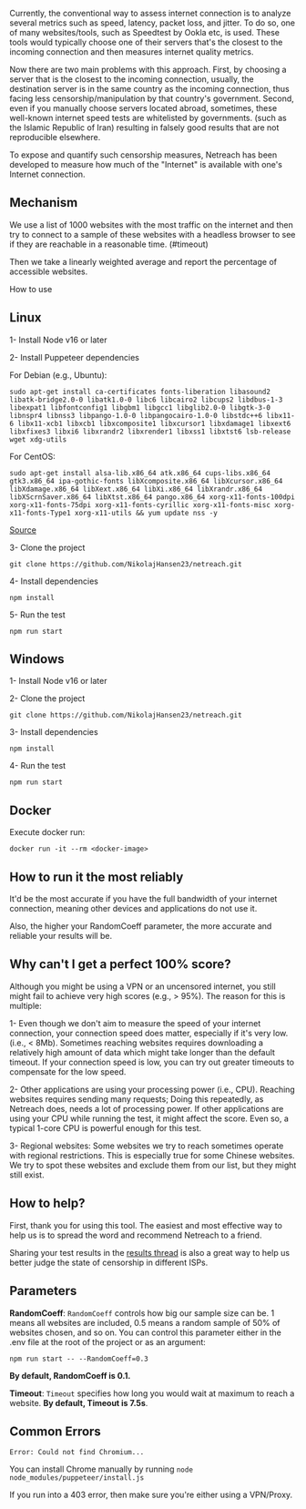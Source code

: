 Currently, the conventional way to assess internet connection is to analyze several metrics such as speed, latency, packet loss, and jitter.
To do so, one of many websites/tools, such as Speedtest by Ookla etc, is used. These tools would typically choose one of their servers
that's the closest to the incoming connection and then measures internet quality metrics.

Now there are two main problems with this approach. First, by choosing a server that is the closest to the incoming connection, usually, the destination server is in the same country as the incoming connection, thus facing less censorship/manipulation by that country's government.
Second, even if you manually choose servers located abroad, sometimes, these well-known internet speed tests are whitelisted by governments.
 (such as the Islamic Republic of Iran) resulting in falsely good results that are not reproducible elsewhere.

To expose and quantify such censorship measures, Netreach has been developed to measure how much of the "Internet" is available with one's Internet connection.

## Mechanism

We use a list of 1000 websites with the most traffic on the internet and then try to connect to a sample of these websites with a headless browser
to see if they are reachable in a reasonable time. (#timeout)

Then we take a linearly weighted average and report the percentage of accessible websites.

How to use

## Linux

1- Install Node v16 or later

2- Install Puppeteer dependencies

For Debian (e.g., Ubuntu):
```
sudo apt-get install ca-certificates fonts-liberation libasound2 libatk-bridge2.0-0 libatk1.0-0 libc6 libcairo2 libcups2 libdbus-1-3 libexpat1 libfontconfig1 libgbm1 libgcc1 libglib2.0-0 libgtk-3-0 libnspr4 libnss3 libpango-1.0-0 libpangocairo-1.0-0 libstdc++6 libx11-6 libx11-xcb1 libxcb1 libxcomposite1 libxcursor1 libxdamage1 libxext6 libxfixes3 libxi6 libxrandr2 libxrender1 libxss1 libxtst6 lsb-release wget xdg-utils
```

For CentOS:

```
sudo apt-get install alsa-lib.x86_64 atk.x86_64 cups-libs.x86_64 gtk3.x86_64 ipa-gothic-fonts libXcomposite.x86_64 libXcursor.x86_64 libXdamage.x86_64 libXext.x86_64 libXi.x86_64 libXrandr.x86_64 libXScrnSaver.x86_64 libXtst.x86_64 pango.x86_64 xorg-x11-fonts-100dpi xorg-x11-fonts-75dpi xorg-x11-fonts-cyrillic xorg-x11-fonts-misc xorg-x11-fonts-Type1 xorg-x11-utils && yum update nss -y
```

[Source](https://pptr.dev/troubleshooting#chrome-doesnt-launch-on-linux)


3- Clone the project

`git clone https://github.com/NikolajHansen23/netreach.git`

4- Install dependencies

`npm install`

5- Run the test

`npm run start`



## Windows

1- Install Node v16 or later

2- Clone the project

`git clone https://github.com/NikolajHansen23/netreach.git`

3- Install dependencies

`npm install`

4- Run the test

`npm run start`

## Docker

Execute docker run:
```
docker run -it --rm <docker-image>
```

## How to run it the most reliably

It'd be the most accurate if you have the full bandwidth of your internet connection, meaning other devices and applications do not use it.

Also, the higher your RandomCoeff parameter, the more accurate and reliable your results will be.


## Why can't I get a perfect 100% score?

Although you might be using a VPN or an uncensored internet, you still might fail to achieve very high scores (e.g., > 95%). The reason for this is multiple:

1- Even though we don't aim to measure the speed of your internet connection, your connection speed does matter, especially if it's very low. (i.e., < 8Mb). Sometimes reaching websites requires downloading a relatively high amount of data which might take longer than the default timeout. If your connection speed is low, you can try out greater timeouts to compensate for the low speed.

2- Other applications are using your processing power (i.e., CPU). Reaching websites requires sending many requests; Doing this repeatedly, as Netreach does, needs a lot of processing power. If other applications are using your CPU while running the test, it might affect the score. Even so, a typical 1-core CPU is powerful enough for this test.

3- Regional websites: Some websites we try to reach sometimes operate with regional restrictions. This is especially true for some Chinese websites. We try to spot these websites and exclude them from our list, but they might still exist.


## How to help?

First, thank you for using this tool. The easiest and most effective way to help us is to spread the word and recommend Netreach to a friend.

Sharing your test results in the [results thread](https://github.com/NikolajHansen23/netreach/discussions/) is also a great way to help us better judge the state of censorship in different ISPs.

## Parameters

**RandomCoeff**: `RandomCoeff` controls how big our sample size can be. 1 means all websites are included, 0.5 means a random sample of 50% of websites chosen, and so on. You can control this parameter either in the .env file at the root of the project or as an argument:

`npm run start -- --RandomCoeff=0.3`

**By default, RandomCoeff is 0.1.**

**Timeout**: `Timeout` specifies how long you would wait at maximum to reach a website. **By default, Timeout is 7.5s**.

## Common Errors

`Error: Could not find Chromium...`

You can install Chrome manually by running `node node_modules/puppeteer/install.js`

If you run into a 403 error, then make sure you're either using a VPN/Proxy.





